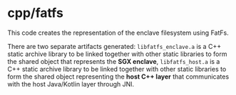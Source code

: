 # cpp/fatfs
This code creates the representation of the enclave filesystem using FatFs.

There are two separate artifacts generated: `libfatfs_enclave.a` is a C++ static archive library to be linked together
with other static libraries to form the shared object that represents the **SGX enclave**, `libfatfs_host.a` is a C++
static archive library to be linked together with other static libraries to form the shared object representing
the **host C++ layer** that communicates with the host Java/Kotlin layer through JNI.
